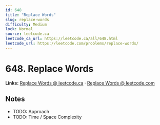 ```yaml
--- 
id: 648
title: "Replace Words"
slug: replace-words
difficulty: Medium
lock: Normal
source: leetcode.ca
leetcode_ca_url: https://leetcode.ca/all/648.html
leetcode_url: https://leetcode.com/problems/replace-words/
---
```


# 648. Replace Words

**Links:** [Replace Words @ leetcode.ca](https://leetcode.ca/all/648.html) · [Replace Words @ leetcode.com](https://leetcode.com/problems/replace-words/)

## Notes
- TODO: Approach
- TODO: Time / Space Complexity
